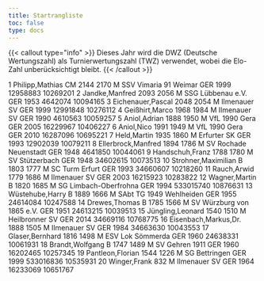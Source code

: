```yaml
---
title: Startrangliste
toc: false
type: docs
---
```


{{< callout type="info" >}}
Dieses Jahr wird die DWZ (Deutsche Wertungszahl) als Turnierwertungszahl (TWZ) verwendet, wobei die Elo-Zahl unberücksichtigt bleibt.
{{< /callout >}}

<startrangliste>
1	Philipp,Mathias	CM	2144	2170	M	SSV Vimaria 91 Weimar	GER	1999	12958883	10269201
2	Jandke,Manfred		2093	2056	M	SSG Lübbenau e.V.	GER	1953	4642074	10094165
3	Eichenauer,Pascal		2048	2054	M	Ilmenauer SV	GER	1999	12991848	10276112
4	Geißhirt,Marco		1968	1984	M	Ilmenauer SV	GER	1990	4610563	10059257
5	Aniol,Adrian		1888	1950	M	VfL 1990 Gera	GER	2005	16229967	10406227
6	Aniol,Nico		1991	1949	M	VfL 1990 Gera	GER	2010	16287096	10695221
7	Held,Martin		1935	1860	M	Erfurter SK	GER	1993	12902039	10079211
8	Ellerbrock,Manfred		1894	1786	M	SV Rochade Neuenstadt	GER	1948	4641850	10044061
9	Handschuh,Franz		1788	1780	M	SV Stützerbach	GER	1948	34602615	10073513
10	Strohner,Maximilian	B	1803	1777	M	SC Turm Erfurt	GER	1993	34660607	10218260
11	Rauch,Arwid		1779	1686	M	Ilmenauer SV	GER	2003	16215923	10283822
12	Wagner,Martin	B	1820	1685	M	SG Limbach-Oberfrohna	GER	1994	533015740	10876631
13	Wüstehube,Harry	B	1889	1666	M	SAbt TG 1949 Wehlheiden	GER	1955	24614084	10247588
14	Drewes,Thomas	B	1785	1566	M	SV Würzburg von 1865 e.V.	GER	1951	24613215	10039513
15	Jüngling,Leonard		1540	1510	M	Heilbronner SV	GER	2014	34669116	10768775
16	Eisenbach,Markus,Dr.		1888	1505	M	Ilmenauer SV	GER	1984	34663630	10043553
17	Glaser,Bernhard		1816	1498	M	ESV Lok Sömmerda	GER	1960	24638331	10061931
18	Brandt,Wolfgang	B	1747	1489	M	SV Gehren 1911	GER	1960	16202465	10257345
19	Pantleon,Florian		1544	1226	M	SG Bettringen	GER	1999	533016836	10535931
20	Winger,Frank			832	M	Ilmenauer SV	GER	1964	16233069	10651767
</startrangliste>